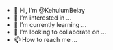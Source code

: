 - 👋 Hi, I’m @KehulumBelay
- 👀 I’m interested in ...
- 🌱 I’m currently learning ...
- 💞️ I’m looking to collaborate on ...
- 📫 How to reach me ...

<!---
KehulumBelay/KehulumBelay is a ✨ special ✨ repository because its `README.md` (this file) appears on your GitHub profile.
You can click the Preview link to take a look at your changes.
--->
